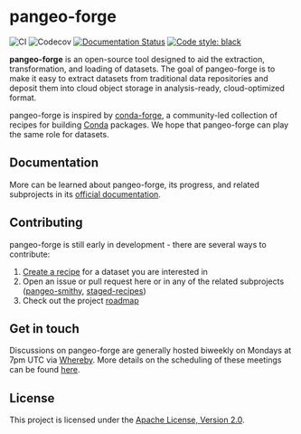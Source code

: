 # pangeo-forge

![CI](https://github.com/pangeo-forge/pangeo-forge/workflows/CI/badge.svg)
![Codecov](https://img.shields.io/codecov/c/github/pangeo-forge/pangeo-forge)
[![Documentation Status](https://readthedocs.org/projects/pangeo-forge/badge/?version=latest)](https://pangeo-forge.readthedocs.io/en/latest/?badge=latest)
[![Code style: black](https://img.shields.io/badge/code%20style-black-000000.svg)](https://github.com/psf/black)

__pangeo-forge__ is an open-source tool designed to aid the extraction, transformation, and loading of datasets. The goal of pangeo-forge is to make it easy to extract datasets from traditional data repositories and deposit them into cloud object storage in analysis-ready, cloud-optimized format.

pangeo-forge is inspired by [conda-forge](https://conda-forge.org/), a community-led collection of recipes for building [Conda](https://docs.conda.io/en/latest/) packages. We hope that pangeo-forge can play the same role for datasets.

## Documentation

More can be learned about pangeo-forge, its progress, and related subprojects in its [official documentation](https://pangeo-forge.readthedocs.io).

## Contributing

pangeo-forge is still early in development - there are several ways to contribute:

1. [Create a recipe](https://pangeo-forge.readthedocs.io/en/latest/contribute.html) for a dataset you are interested in
2. Open an issue or pull request here or in any of the related subprojects ([pangeo-smithy](https://github.com/pangeo-forge/pangeo-smithy), [staged-recipes](https://github.com/pangeo-forge/staged-recipes))
3. Check out the project [roadmap](https://github.com/pangeo-forge/roadmap)

## Get in touch

Discussions on pangeo-forge are generally hosted biweekly on Mondays at 7pm UTC via [Whereby](https://whereby.com/pangeo). More details on the scheduling of these meetings can be found [here](https://github.com/pangeo-forge/roadmap/issues/3).

## License

This project is licensed under the [Apache License, Version 2.0](https://github.com/pangeo-forge/pangeo-forge/blob/master/LICENSE).
